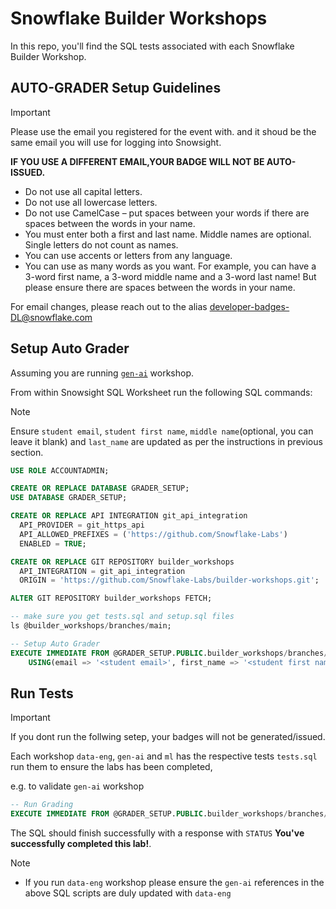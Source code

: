 # Snowflake Builder Workshops

In this repo, you'll find the SQL tests associated with each Snowflake Builder Workshop.

## AUTO-GRADER Setup Guidelines

>[!IMPORTANT]
>
> Please use the email you registered for the event with. and it shoud be the same email you will use for logging into Snowsight.
>
> **IF YOU USE A DIFFERENT EMAIL,YOUR BADGE WILL NOT BE AUTO-ISSUED.**


- Do not use all capital letters.
- Do not use all lowercase letters.
- Do not use CamelCase – put spaces between your words if there are spaces between the words in your name.
- You must enter both a first and last name. Middle names are optional. Single letters do not count as names.
- You can use accents or letters from any language.
- You can use as many words as you want. For example, you can have a 3-word first name, a 3-word middle name and a 3-word last name! But please ensure there are spaces between the words in your name.

For email changes, please reach out to the alias developer-badges-DL@snowflake.com

## Setup Auto Grader

Assuming you are running [`gen-ai`](./gen-ai) workshop.

From within Snowsight SQL Worksheet run the following SQL commands:

>[!NOTE]
> Ensure `student email`, `student first name`, `middle name`(optional, you can leave it blank) and `last_name` are updated as per the instructions in previous section.

```sql
USE ROLE ACCOUNTADMIN;

CREATE OR REPLACE DATABASE GRADER_SETUP;
USE DATABASE GRADER_SETUP;

CREATE OR REPLACE API INTEGRATION git_api_integration
  API_PROVIDER = git_https_api
  API_ALLOWED_PREFIXES = ('https://github.com/Snowflake-Labs')
  ENABLED = TRUE;

CREATE OR REPLACE GIT REPOSITORY builder_workshops
  API_INTEGRATION = git_api_integration
  ORIGIN = 'https://github.com/Snowflake-Labs/builder-workshops.git';

ALTER GIT REPOSITORY builder_workshops FETCH;

-- make sure you get tests.sql and setup.sql files
ls @builder_workshops/branches/main;

-- Setup Auto Grader
EXECUTE IMMEDIATE FROM @GRADER_SETUP.PUBLIC.builder_workshops/branches/main/auto-grader/setup.sql
    USING(email => '<student email>', first_name => '<student first name>', middle_name => '' ,last_name => '<student last name>');
```

## Run Tests

>[!IMPORTANT]
> If you dont run the follwing setep, your badges will not be generated/issued.

Each workshop `data-eng`, `gen-ai` and `ml` has the respective tests `tests.sql` run them to ensure the labs has been completed,

e.g. to validate `gen-ai` workshop

```sql
-- Run Grading
EXECUTE IMMEDIATE FROM @GRADER_SETUP.PUBLIC.builder_workshops/branches/main/gen-ai/tests.sql;
```

The SQL should finish successfully with a response with `STATUS` **You've successfully completed this lab!**.

>[!NOTE]
> - If you run `data-eng` workshop please ensure the `gen-ai` references in the above SQL scripts are duly updated with `data-eng`
